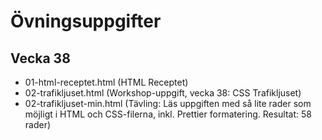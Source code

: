 # Övningsuppgifter

## Vecka 38
- 01-html-receptet.html (HTML Receptet)
- 02-trafikljuset.html (Workshop-uppgift, vecka 38: CSS Trafikljuset)
- 02-trafikljuset-min.html (Tävling: Läs uppgiften med så lite rader som möjligt i HTML och CSS-filerna, inkl. Prettier formatering. Resultat: 58 rader)